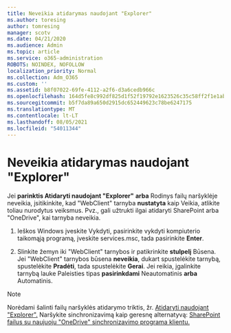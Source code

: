 ```yaml
---
title: Neveikia atidarymas naudojant "Explorer"
ms.author: toresing
author: tomresing
manager: scotv
ms.date: 04/21/2020
ms.audience: Admin
ms.topic: article
ms.service: o365-administration
ROBOTS: NOINDEX, NOFOLLOW
localization_priority: Normal
ms.collection: Adm_O365
ms.custom: ''
ms.assetid: b8f07022-69fe-4112-a2f6-d3a6cedb966c
ms.openlocfilehash: 164d5fe8c992df825d1f52f19792e1623526c35c58ff2f1e1ab601fdcf5f0f53
ms.sourcegitcommit: b5f7da89a650d2915dc652449623c78be6247175
ms.translationtype: MT
ms.contentlocale: lt-LT
ms.lasthandoff: 08/05/2021
ms.locfileid: "54011344"
---
```

# <a name="open-with-explorer-isnt-working"></a>Neveikia atidarymas naudojant "Explorer"

Jei **parinktis Atidaryti naudojant "Explorer"** **arba** Rodinys failų naršyklėje neveikia, įsitikinkite, kad "WebClient" tarnyba **nustatyta** kaip Veikia, atlikite toliau nurodytus veiksmus. Pvz., gali užtrukti ilgai atidaryti SharePoint arba "OneDrive", kai tarnyba neveikia. 
  
1. Ieškos Windows įveskite Vykdyti, pasirinkite vykdyti kompiuterio taikomąją programą, įveskite services.msc, tada pasirinkite **Enter**.
    
2. Slinkite žemyn iki "WebClient" tarnybos ir patikrinkite **stulpelį** Būsena. Jei "WebClient" tarnybos būsena **neveikia**, dukart spustelėkite tarnybą, spustelėkite **Pradėti**, tada spustelėkite **Gerai**. Jei reikia, įgalinkite tarnybą  lauke Paleisties tipas **pasirinkdami** Neautomatinis **arba** Automatinis. 
    
> [!NOTE]
> Norėdami šalinti failų naršyklės atidarymo triktis, žr. [Atidaryti naudojant "Explorer".](https://go.microsoft.com/fwlink/?linkid=871665) Naršykite sinchronizavimą kaip geresnę alternatyvą: [SharePoint failus su naujuoju "OneDrive" sinchronizavimo programa klientu.](https://go.microsoft.com/fwlink/?linkid=871666) 
  


